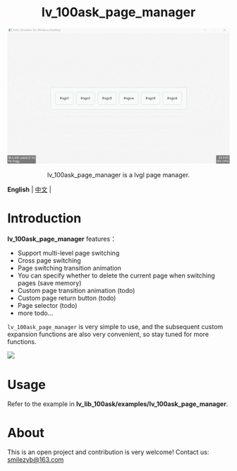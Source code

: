 
<h1 align="center"> lv_100ask_page_manager</h1>

<p align="center">
<img src="./lv_100ask_page_manager_demo.gif">
</p>
<p align="center">
lv_100ask_page_manager is a lvgl page manager.
</p>


**English** | [中文](./README_zh.md) |


# Introduction
**lv_100ask_page_manager** features：

- Support multi-level page switching
- Cross page switching
- Page switching transition animation
- You can specify whether to delete the current page when switching pages (save memory)
- Custom page transition animation (todo)
- Custom page return button (todo)
- Page selector (todo)
- more todo...

`lv_100ask_page_manager` is very simple to use, and the subsequent custom expansion functions are also very convenient, so stay tuned for more functions.

![](/./lv_100ask_page_manager_demo.gif)


# Usage

Refer to the example in **lv_lib_100ask/examples/lv_100ask_page_manager**.

# About
This is an open project and contribution is very welcome!
Contact us: smilezyb@163.com
